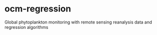 # ocm-regression
Global phytoplankton monitoring with remote sensing reanalysis data and regression algorithms
